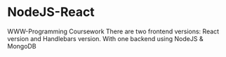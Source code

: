 # NodeJS-React

WWW-Programming Coursework
There are two frontend versions: React version and Handlebars version.
With one backend using NodeJS & MongoDB

